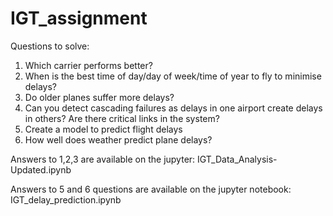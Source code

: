 # IGT_assignment

Questions to solve:
1.  Which carrier performs better?
2.  When is the best time of day/day of week/time of year to fly to minimise delays?
3.  Do older planes suffer more delays?
4.  Can you detect cascading failures as delays in one airport create delays in others? Are there critical links in the system?
5. 	Create a model to predict flight delays
6. 	How well does weather predict plane delays?

Answers to 1,2,3 are available on the jupyter: IGT_Data_Analysis-Updated.ipynb </br>

Answers to 5 and 6 questions are available on the jupyter notebook: IGT_delay_prediction.ipynb </br>
